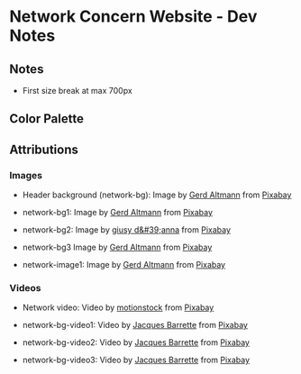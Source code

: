 # Network Concern Website - Dev Notes

## Notes

- First size break at max 700px

## Color Palette

## Attributions

### Images

- Header background (network-bg): Image by <a href="https://pixabay.com/users/geralt-9301/?utm_source=link-attribution&utm_medium=referral&utm_campaign=image&utm_content=4636686">Gerd Altmann</a> from <a href="https://pixabay.com//?utm_source=link-attribution&utm_medium=referral&utm_campaign=image&utm_content=4636686">Pixabay</a>

- network-bg1: Image by <a href="https://pixabay.com/users/geralt-9301/?utm_source=link-attribution&utm_medium=referral&utm_campaign=image&utm_content=4760284">Gerd Altmann</a> from <a href="https://pixabay.com//?utm_source=link-attribution&utm_medium=referral&utm_campaign=image&utm_content=4760284">Pixabay</a>

- network-bg2: Image by <a href="https://pixabay.com/users/giusy64-190975/?utm_source=link-attribution&utm_medium=referral&utm_campaign=image&utm_content=1614030">giusy d&amp;#39;anna</a> from <a href="https://pixabay.com//?utm_source=link-attribution&utm_medium=referral&utm_campaign=image&utm_content=1614030">Pixabay</a>

- network-bg3 Image by <a href="https://pixabay.com/users/geralt-9301/?utm_source=link-attribution&utm_medium=referral&utm_campaign=image&utm_content=7849205">Gerd Altmann</a> from <a href="https://pixabay.com//?utm_source=link-attribution&utm_medium=referral&utm_campaign=image&utm_content=7849205">Pixabay</a>

- network-image1: Image by <a href="https://pixabay.com/users/geralt-9301/?utm_source=link-attribution&utm_medium=referral&utm_campaign=image&utm_content=5199241">Gerd Altmann</a> from <a href="https://pixabay.com//?utm_source=link-attribution&utm_medium=referral&utm_campaign=image&utm_content=5199241">Pixabay</a>

### Videos

- Network video: Video by <a href="https://pixabay.com/users/motionstock-13298494/?utm_source=link-attribution&utm_medium=referral&utm_campaign=video&utm_content=27725">motionstock</a> from <a href="https://pixabay.com//?utm_source=link-attribution&utm_medium=referral&utm_campaign=video&utm_content=27725">Pixabay</a>

- network-bg-video1: Video by <a href="https://pixabay.com/users/jacques_barrette-5290571/?utm_source=link-attribution&utm_medium=referral&utm_campaign=video&utm_content=17085">Jacques Barrette</a> from <a href="https://pixabay.com//?utm_source=link-attribution&utm_medium=referral&utm_campaign=video&utm_content=17085">Pixabay</a>

- network-bg-video2: Video by <a href="https://pixabay.com/users/jacques_barrette-5290571/?utm_source=link-attribution&utm_medium=referral&utm_campaign=video&utm_content=17088">Jacques Barrette</a> from <a href="https://pixabay.com//?utm_source=link-attribution&utm_medium=referral&utm_campaign=video&utm_content=17088">Pixabay</a>

- network-bg-video3: Video by <a href="https://pixabay.com/users/jacques_barrette-5290571/?utm_source=link-attribution&utm_medium=referral&utm_campaign=video&utm_content=17087">Jacques Barrette</a> from <a href="https://pixabay.com//?utm_source=link-attribution&utm_medium=referral&utm_campaign=video&utm_content=17087">Pixabay</a>
